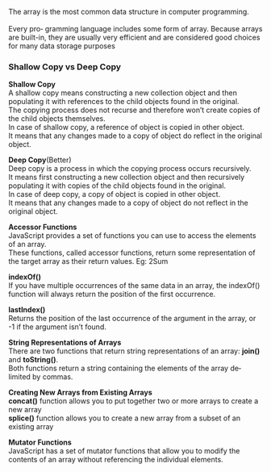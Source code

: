 The array is the most common data structure in computer programming. <br><br>Every pro‐
gramming language includes some form of array. Because arrays are built-in, they are
usually very efficient and are considered good choices for many data storage purposes

### Shallow Copy vs Deep Copy
**Shallow Copy**<br>
A shallow copy means constructing a new collection object and then populating it with references to the child objects found in the original. <br>
The copying process does not recurse and therefore won’t create copies of the child objects themselves.<br> In case of shallow copy, a reference of object is copied in other object. <br>It means that any changes made to a copy of object do reflect in the original object.

**Deep Copy**(Better)<br>
Deep copy is a process in which the copying process occurs recursively. <br>
It means first constructing a new collection object and then recursively populating it with copies of the child objects found in the original. <br>
In case of deep copy, a copy of object is copied in other object. <br>
It means that any changes made to a copy of object do not reflect in the original object.

**Accessor Functions**<br>
JavaScript provides a set of functions you can use to access the elements of an array.<br>
These functions, called accessor functions, return some representation of the target array
as their return values.
Eg: 2Sum

**indexOf()**<br>
If you have multiple occurrences of the same data in an array, the indexOf() function
will always return the position of the first occurrence.

**lastIndex()**<br>
Returns the position of the last occurrence of the argument in the array, or -1
if the argument isn’t found.

**String Representations of Arrays**<br>
There are two functions that return string representations of an array:
**join()** and **toString()**.<br> Both functions return a string containing the elements of the array de‐limited by commas.

**Creating New Arrays from Existing Arrays**<br>
**concat()** function allows you to put together two or more arrays to create a new array<br>
**splice()** function allows you to create a new array from a subset of an existing array

**Mutator Functions**<br>
JavaScript has a set of mutator functions that allow you to modify the contents of an array without referencing the individual elements.
